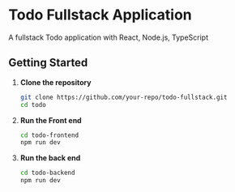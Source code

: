 # Todo Fullstack Application

A fullstack Todo application with React, Node.js, TypeScript


## Getting Started

1. **Clone the repository**
   ```bash
   git clone https://github.com/your-repo/todo-fullstack.git
   cd todo

2. **Run the Front end**
    ```bash
    cd todo-frontend
    npm run dev

3. **Run the back end**
    ```bash
    cd todo-backend
    npm run dev